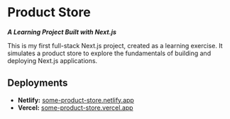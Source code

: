# Product Store

**_A Learning Project Built with Next.js_**

This is my first full-stack Next.js project, created as a learning exercise. It simulates a product store to explore the fundamentals of building and deploying Next.js applications.

## Deployments

-  **Netlify:** [some-product-store.netlify.app](https://some-product-store.netlify.app/)
-  **Vercel:** [some-product-store.vercel.app](https://some-product-store.vercel.app/)
